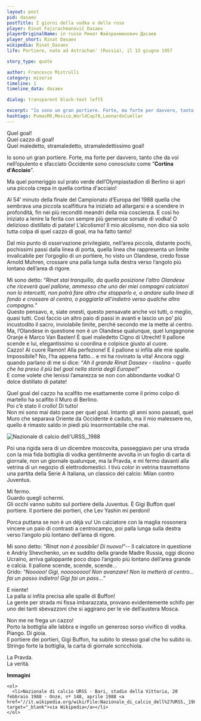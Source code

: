 ```yaml
---
layout: post
pid: dasaev
postTitle: I giorni della vodka e delle rose
player: Rinat Fajzrachmanovič Dasaev
playerOriginalName: in russo Ринат Файзрахманович Дасаев
player_short: Rinat Dasaev
wikipedia: Rinat_Dasaev
life: Portiere, nato ad Astrachan' (Russia), il 13 giugno 1957

story_type: quote

author: Francesco Mistrulli
category: miserie
timeline: 1
timeline_data: dasaev

dialog: transparent black-text left5

excerpt: "Io sono un gran portiere. Forte, ma forte per davvero, tanto che da voi nell’opulento e sfacciato Occidente sono conosciuto come “Cortina d'Acciaio!"
hashtags: PumasMX,Mexico,WorldCup78,LeonardoCuellar
---
```

Quel goal!  
Quel cazzo di goal!  
Quel maledetto, stramaledetto, stramaledettissimo goal!  

Io sono un gran portiere. Forte, ma forte per davvero, tanto che da voi nell’opulento e sfacciato Occidente sono conosciuto come “**Cortina d'Acciaio**".

Ma quel pomeriggio sul prato verde dell’Olympiastadion di Berlino si aprì una piccola crepa in quella cortina d'acciaio!

Al 54’ minuto della finale del Campionato d’Europa del 1988 quella che sembrava una piccola scalfittura ha iniziato ad allargarsi e a scendere in profondità, fin nei più reconditi meandri della mia coscienza. E così ho iniziato a lenire la ferita con sempre più generose sorsate di vodka! O delizioso distillato di patate! L’alcolismo! Il mio alcolismo, non dico sia solo tutta colpa di quel cazzo di goal, ma ha fatto tanto!

Dal mio punto di osservazione privilegiato, nell’area piccola, distante pochi, pochissimi passi dalla linea di porta, quella linea che rappresenta un limite invalicabile per l’orgoglio di un portiere, ho visto un Olandese, credo fosse Arnold Muhren, crossare una palla lunga sulla destra verso l’angolo più lontano dell’area di rigore.

Mi sono detto: “_Rinat stai tranquillo, da quella posizione l’altro Olandese che riceverà quel pallone, ammesso che uno dei miei compagni calciatori non lo intercetti, non potrà fare altro che stopparlo e, o andare sulla linea di fondo e crossare al centro, o poggiarla all’indietro verso qualche altro compagno._”  
Questo pensavo, e, siate onesti, questo pensavate anche voi tutti, o meglio, quasi tutti. Così faccio un altro paio di passi in avanti e lascio un po’ più incustodito il sacro, inviolabile limite, perché secondo me la mette al centro. Ma, l’Olandese in questione non è un Olandese qualunque, quel lungagnone Oranje è Marco Van Basten! È quel maledetto Cigno di Utrecht! Il pallone scende e lui, elegantissimo si coordina e colpisce giusto al cuore.  
Cazzo! Al cuore Ramón! Alla perfezione! E il pallone si infila alle mie spalle. Impossibile? No, l’ha appena fatto... e mi ha rovinato la vita! Ancora oggi quando parlano di me si dice: “*Ah il grande Rinat Dasaev* - risolino - *quello che ha preso il più bel goal nella storia degli Europei!*”  
E come volete che lenissi l’amarezza se non con abbondante vodka! O dolce distillato di patate!

Quel goal del cazzo ha scalfito me esattamente come il primo colpo di martello ha scalfito il Muro di Berlino.  
Poi c’è stato il crollo! Di tutto!  
Non mi sono mai dato pace per quel goal. Intanto gli anni sono passati, quel Muro che separava Oriente da Occidente è caduto, ma il mio malessere no, quello è rimasto saldo in piedi più insormontabile che mai.

<img class="responsive-img border w100" src="{{site.baseurl}}/assets/pics/{{page.pid}}/Nazionale_di_calcio_dell'URSS,_1988.jpg" alt="Nazionale di calcio dell'URSS,_1988">

Poi una rigida sera di un dicembre moscovita, passeggiavo per una strada con la mia fida bottiglia di vodka gentilmente avvolta in un foglio di carta di giornale, non un giornale qualunque, ma la Pravda, e mi fermo davanti alla vetrina di un negozio di elettrodomestici. I tivù color in vetrina trasmettono una partita della Serie A Italiana, un classico del calcio: Milan contro Juventus.

Mi fermo.  
Guardo quegli schermi.  
Gli occhi vanno subito sul portiere della Juventus. È Gigi Buffon quel portiere. Il portiere dei portieri, che Lev Yashin mi perdoni!

Porca puttana se non è un déjà vu! Un calciatore con la maglia rossonera vincere un paio di contrasti a centrocampo, poi palla lunga sulla destra verso l’angolo più lontano dell’area di rigore.

Mi sono detto: “_Rinat non è possibile! Di nuovo!_”--
Il calciatore in questione è Andriy Shevchenko, un ex suddito della grande Madre Russia, oggi dicono Ucraino, arriva galoppante poco dopo l’angolo più lontano dell’area grande e calcia.
Il pallone scende, scende, scende...  
Grido: “_Nooooo! Gigi, noooooooo! Non avanzare! Non la metterà al centro... fai un passo indietro! Gigi fai un pass..._”

E niente!  
La palla si infila precisa alle spalle di Buffon!  
La gente per strada mi fissa imbarazzata, provano evidentemente schifo per uno dei tanti sbevazzoni che si aggirano per le vie dell’austera Mosca.

Non me ne frega un cazzo!  
Porto la bottiglia alle labbra e ingollo un generoso sorso vivifico di vodka.
Piango. Di gioia.  
Il portiere dei portieri, Gigi Buffon, ha subito lo stesso goal che ho subito io.
Stringo forte la bottiglia, la carta di giornale scricchiola.

La Pravda.  
La verità.

<div class="post-disclaimer">
    <b>Immagini</b><br/>

    <ol>
      <li>Nazionale di calcio URSS - Bari, stadio della Vittoria, 20 febbraio 1988 - Onze, nº 148, aprile 1988 <a href="//it.wikipedia.org/wiki/File:Nazionale_di_calcio_dell%27URSS,_1988.jpg" target="_blank">via Wikipedia</a></li>
    </ol>
</div>


<script>


    var dasaev=[
        {
            type:"birth",
            category:"event",
            timestamps:[new Date(1957,6-1,13)],
            text:{
                body:"Il 13 Giugno 1957, nasce Ad Astrachan', città sul Mar Caspio, Rinat Fajzrachmanovič Dasaev.",
                link:null
            }
        },
        {
            type:"club",
            category:"range",
            timestamps:[1975,1977],
            team:"Volgar' Astrachan'",
            text:{
                body:"Nel 1976 inizia la carriera nelle fila del Volgar' Astrachan', dove inizia come centrocampista, ma finisce per diventare portiere.",
                link:null
            }
        },
        {
            type:"club",
            category:"range",
            timestamps:[1977,1988],
            team:"Spartak Mosca",
            text:{
                body:"Per 11 anni, dal 1977 al 1988 &egrave; il portiere dello Spartak Mosca, la squadra del Partito Comunista, dove gioca 335 partite e subisce 279 reti.",
                link:null
            }
        },
        {
            type:"club",
            category:"range",
            timestamps:[1988,1991],
            team:"Siviglia",
            text:{
                body:"Dal 1988 al 1991 gioca in Spagna nelle file del <b>Siviglia</b>.<br/>Colleziona 69 presenze, subendo 67 goal. Non avr&agrave; molta fortuna in Spagna. Nel marzo 1991 la sua esperienza a Siviglia è considerata fallimentare e a fine stagione, a neanche 34 anni, si ritira.",
                link:null
            }
        },
        {
            type:"olympics",
            category:"event",
            timestamps:[new Date(1980,8-1,26),new Date(1980,9-1,11)],
            cup:"Olimpiadi di Mosca",
            team:"",
            text:{

                body:"Partecipa alle Olimpiadi di Mosca nel 1980, vincendo la medaglia di bronzo con la nazionale russa.",
            }
        },
        {
            type:"cup",
            category:"event",
            timestamps:[new Date(1988,8-1,26),new Date(1988,9-1,11)],
            cup:"Europei",
            text:{

                body:"La nazionale Russa raggiunge il secondo posto agli europei in Germania Ovest nel 1988. Sconfitta per 2-0 contro l'Olanda, sar&agrave; la partita ricordata per il goal capolavoro di Marco van Basten.",
            }
        },
        {
            type:"cup",
            category:"event",
            timestamps:[new Date(1982,8-1,26),new Date(1982,9-1,11)],
            cup:"Calciatore URSS dell'Anno",
            text:{

                body:"Nel 1982 vince il premio di Calciatore Sovietico dell'anno",
            }
        },
        {
            type:"history",
            category:"event",
            timestamps:[new Date(1962,10-1,15)],
            text:{

                body:"15 - 28 ottobre 1962 - Crisi dei missili di Cuba.<br/><br/>Conosciuta anche come crisi di ottobre, o crisi dei Caraibi, fu un confronto tra Stati Uniti e Unione Sovietica in merito al dispiegamento di missili balistici sovietici a Cuba in risposta a quelli statunitensi schierati in Italia e Turchia.",
                link:"https://it.wikipedia.org/wiki/Crisi_dei_missili_di_Cuba"
            }
        },
        {
            type:"history",
            category:"event",
            timestamps:[new Date(1989,11-1,9)],
            text:{

                body:"9 Novembre 1989, cade il Muro di Berlino.<br/><br/>Il muro divise in due la città di Berlino per 28 anni, dal 13 agosto del 1961 fino al 9 novembre 1989, giorno in cui il governo tedesco-orientale decretò l'apertura delle frontiere con la repubblica federale.",
                link:"http://it.wikipedia.org/wiki/Muro_di_Berlino"
            }
        },
        {
            type:"history",
            category:"event",
            timestamps:[new Date(1992,12-1,26)],
            text:{

                body:"26 Dicembre 1992, si scioglie ufficialmente l'Unione Sovietica.<br/><br/>Nell'agosto 1991 (fra il 19 e il 21), l'Unione Sovietica si dissolse dopo un fallito colpo di Stato, tentato da alcuni elementi dei vertici militari e dello Stato, che osteggiavano la direzione verso cui Gorbačëv stava guidando la nazione e il nuovo patto federativo delle repubbliche sovietiche che doveva essere siglato dopo poche settimane.",
                link:"http://it.wikipedia.org/wiki/Muro_di_Berlino"
            }
        },
        {
            type:"national",
            timestamps:[1979,1990],
            team:"URSS",
            apps:91,
            goals:0
        },
        {
            type:"trainer",
            category:"range",
            timestamps:[2003,2005],
            team:"Russia",
            text:{

                body:"Dal 2003 al 2005 &egrave; l'assistente allenatore della nazionale Russa.",
            }
        },
        {
            type:"trainer",
            category:"range",
            timestamps:[2007,2012],
            team:"Torpedo Mosca",
            text:{

                body:"Tra il 2007 e il 2008 diventa Assistente Allenatore nella Torpedo Mosca.<br/><br/>Nel 2012, prima di passare allo Spartak Mosca, occupa il ruolo di allenatore dei portieri nella Torpedo.",
            }
        },
        {
            type:"trainer",
            category:"range",
            timestamps:[2012],
            team:"Spartak Mosca",
            text:{

                body:"Dal 2012 &egrave; l'allenatore dei portieri nelle giovanili dello Spartak Mosca.",
            }
        }
    ];

</script>
